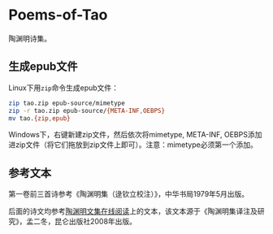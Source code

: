 # Poems-of-Tao

陶渊明诗集。

## 生成epub文件

Linux下用`zip`命令生成epub文件：

```bash
zip tao.zip epub-source/mimetype
zip -r tao.zip epub-source/{META-INF,OEBPS}
mv tao.{zip,epub}
```

Windows下，右键新建zip文件，然后依次将mimetype, META-INF, OEBPS添加进zip文件（将它们拖放到zip文件上即可）。注意：mimetype必须第一个添加。

## 参考文本

第一卷前三首诗参考《陶渊明集（逯钦立校注）》，中华书局1979年5月出版。

后面的诗文均参考[陶渊明文集在线阅读](http://www.eywedu.com/Taoyuanming/jiyizhu/index.htm)上的文本，该文本源于《陶渊明集译注及研究》，孟二冬，昆仑出版社2008年出版。
